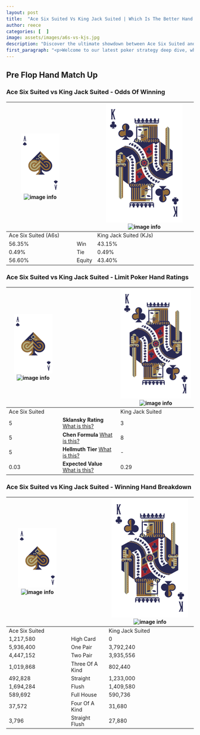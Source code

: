 ```yaml
---
layout: post
title:  "Ace Six Suited Vs King Jack Suited | Which Is The Better Hand In Poker? A Complete Guide"
author: reece
categories: [  ]
image: assets/images/a6s-vs-kjs.jpg
description: "Discover the ultimate showdown between Ace Six Suited and King Jack Suited in poker! Uncover the odds, strategies, and scenarios where one hand triumphs over the other. Get ready to up your poker game with this thrilling analysis."
first_paragraph: "<p>Welcome to our latest poker strategy deep dive, where we're pitting two distinct hands against each other in a high-stakes showdown: Ace Six Suited vs King Jack Suited.</p><p>In the dynamic world of poker, every decision counts, and knowing which hand holds the upper hand is key to your success at the table.</p><p>In this article, we'll dissect these two hands, explore the scenarios where one dominates the other, and equip you with the knowledge to make strategic choices that can tip the odds in your favor.</p><p>Get ready to unravel the intriguing dynamics of these poker hands and elevate your game to new heights.</p>"
---
```




[comment]: # (sp0)

## Pre Flop Hand Match Up

<div class="table hand-ratings" markdown="1"> 



### Ace Six Suited vs King Jack Suited - Odds Of Winning


    
| ![image info](assets/images/hand1/A.png) ![image info](assets/images/hand1/6s.png) |  | ![image info](assets/images/hand2/K.png) ![image info](assets/images/hand2/Js.png) |
| -------- | -------- | -------- |
| Ace Six Suited (A6s) |  | King Jack Suited (KJs) |
| 56.35% | Win | 43.15% |
| 0.49% | Tie | 0.49% |
| 56.60% | Equity | 43.40% |




[comment]: # (sp1)



### Ace Six Suited vs King Jack Suited - Limit Poker Hand Ratings


    
| ![image info](assets/images/hand1/A.png) ![image info](assets/images/hand1/6s.png) |  | ![image info](assets/images/hand2/K.png) ![image info](assets/images/hand2/Js.png) |
| -------- | -------- | -------- |
| Ace Six Suited |  | King Jack Suited |
| 5 | **Sklansky Rating** [What is this?](/sklansky-rating-explained) | 3 |
| 5 | **Chen Formula** [What is this?](/chen-formula-explained) | 8 |
| 5 | **Hellmuth Tier** [What is this?](/Hellmuth-tier-explained) | - |
| 0.03 | **Expected Value** [What is this?](/expected-value-explained) | 0.29 |




[comment]: # (sp2)



### Ace Six Suited vs King Jack Suited - Winning Hand Breakdown


    
| ![image info](assets/images/hand1/A.png) ![image info](assets/images/hand1/6s.png) |  | ![image info](assets/images/hand2/K.png) ![image info](assets/images/hand2/Js.png) |
| -------- | -------- | -------- |
| Ace Six Suited |  | King Jack Suited |
| 1,217,580 | High Card | 0 |
| 5,936,400 | One Pair | 3,792,240 |
| 4,447,152 | Two Pair | 3,935,556 |
| 1,019,868 | Three Of A Kind | 802,440 |
| 492,828 | Straight | 1,233,000 |
| 1,694,284 | Flush | 1,409,580 |
| 589,692 | Full House | 590,736 |
| 37,572 | Four Of A Kind | 31,680 |
| 3,796 | Straight Flush | 27,880 |




[comment]: # (sp3)



</div>

[comment]: # (sp4)



[comment]: # (sp5)

